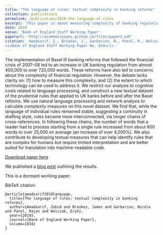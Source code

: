 ```yaml
---
title: "The language of rules: textual complexity in banking reforms"
collection: publications
permalink: /publication/2019-the-language-of-rules
excerpt: 'This paper is about measuring complexity of banking regulations. We use multiple measures and show how complexity increased following the post-2007 reforms.'
date: 2019
venue: 'Bank of England Staff Working Paper'
paperurl: 'http://academicpages.github.io/files/paper2.pdf'
citation: 'Amadxarif, Z., Brookes, J., Garbarino, N., Patel, R., Walczak, E. (2019). The language of rules: textual complexity in banking reforms.
<i>Bank of England Staff Working Paper No. 834</i>.'
---
```

The implementation of Basel III banking reforms that followed the financial crisis of 2007–08 led to an increase in UK banking regulation from almost 400,000 to over 720,000 words. These reforms have also led to concerns about the complexity of financial regulation. However, the debate lacks clarity on: (1) how to measure this complexity; and (2) the extent to which technology can be used to address it. We restrict our analysis to cognitive costs related to language processing, and construct a new textual dataset of the prudential rules that applied to UK banks before and after the Basel reforms. We use natural language processing and network analysis to calculate complexity measures on this novel dataset. We find that, while the language of individual rules remained stable, suggesting a continuity in drafting style, rules became more interconnected, via longer chains of cross-references. In following these chains, the number of words that a reader had to process starting from a single rule increased from about 600 words to over 25,000 on average (an increase of over 4,000%). We also contribute to developing textual measures that can help identify rules that are complex for humans but require limited interpretation and are better suited for translation into machine-readable code.

[Download paper here](https://www.bankofengland.co.uk/-/media/boe/files/working-paper/2019/the-language-of-rules-textual-complexity-in-banking-reforms.pdf)

We published a [blog post](https://bankunderground.co.uk/2020/08/13/the-language-of-rules-textual-complexity-in-banking-reforms/) outlining the results.

This is a dormant working paper.

BibTeX citation:

```
@article{amadxarif2019language,
  title={The language of rules: textual complexity in banking reforms},
  author={Amadxarif, Zahid and Brookes, James and Garbarino, Nicola and Patel, Rajan and Walczak, Eryk},
  year={2019},
  journal={Bank of England Working Paper},
  volume={834}
}
```
